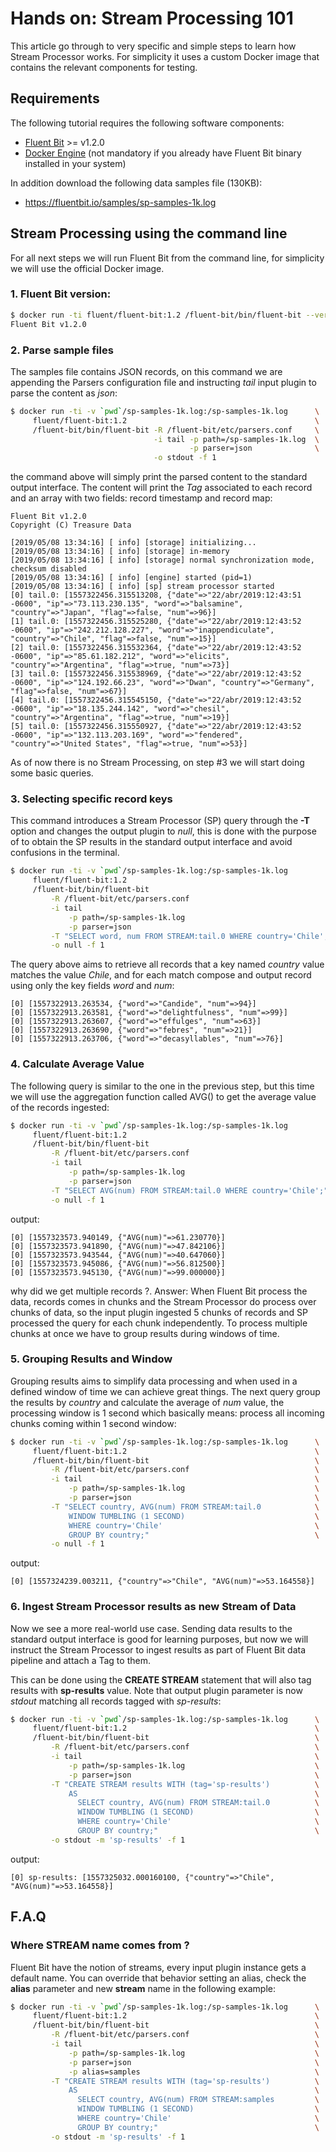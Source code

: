 # Hands on: Stream Processing 101

This article go through to very specific and simple steps to learn how Stream Processor works. For simplicity it uses a custom Docker image that contains the relevant components for testing.

## Requirements

The following tutorial requires the following software components:

- [Fluent Bit](https://fluentbit.io) >= v1.2.0
- [Docker Engine](https://www.docker.com/products/docker-engine) (not mandatory if you already have Fluent Bit binary installed in your system)

In addition download the following data samples file (130KB):

- https://fluentbit.io/samples/sp-samples-1k.log

## Stream Processing using the command line

For all next steps we will run Fluent Bit from the command line, for simplicity we will use the official Docker image.

### 1. Fluent Bit version:

```bash
$ docker run -ti fluent/fluent-bit:1.2 /fluent-bit/bin/fluent-bit --version
Fluent Bit v1.2.0
```

### 2. Parse sample files

The samples file contains JSON records, on this command we are appending the Parsers configuration file and instructing _tail_ input plugin to parse the content as _json_:

```bash
$ docker run -ti -v `pwd`/sp-samples-1k.log:/sp-samples-1k.log      \
     fluent/fluent-bit:1.2                                          \
     /fluent-bit/bin/fluent-bit -R /fluent-bit/etc/parsers.conf     \
                                -i tail -p path=/sp-samples-1k.log  \
                                        -p parser=json              \
                                -o stdout -f 1
```

the command above will simply print the parsed content to the standard output interface. The content will print the _Tag_ associated to each record and an array with two fields: record timestamp and record map:

```
Fluent Bit v1.2.0
Copyright (C) Treasure Data

[2019/05/08 13:34:16] [ info] [storage] initializing...
[2019/05/08 13:34:16] [ info] [storage] in-memory
[2019/05/08 13:34:16] [ info] [storage] normal synchronization mode, checksum disabled
[2019/05/08 13:34:16] [ info] [engine] started (pid=1)
[2019/05/08 13:34:16] [ info] [sp] stream processor started
[0] tail.0: [1557322456.315513208, {"date"=>"22/abr/2019:12:43:51 -0600", "ip"=>"73.113.230.135", "word"=>"balsamine", "country"=>"Japan", "flag"=>false, "num"=>96}]
[1] tail.0: [1557322456.315525280, {"date"=>"22/abr/2019:12:43:52 -0600", "ip"=>"242.212.128.227", "word"=>"inappendiculate", "country"=>"Chile", "flag"=>false, "num"=>15}]
[2] tail.0: [1557322456.315532364, {"date"=>"22/abr/2019:12:43:52 -0600", "ip"=>"85.61.182.212", "word"=>"elicits", "country"=>"Argentina", "flag"=>true, "num"=>73}]
[3] tail.0: [1557322456.315538969, {"date"=>"22/abr/2019:12:43:52 -0600", "ip"=>"124.192.66.23", "word"=>"Dwan", "country"=>"Germany", "flag"=>false, "num"=>67}]
[4] tail.0: [1557322456.315545150, {"date"=>"22/abr/2019:12:43:52 -0600", "ip"=>"18.135.244.142", "word"=>"chesil", "country"=>"Argentina", "flag"=>true, "num"=>19}]
[5] tail.0: [1557322456.315550927, {"date"=>"22/abr/2019:12:43:52 -0600", "ip"=>"132.113.203.169", "word"=>"fendered", "country"=>"United States", "flag"=>true, "num"=>53}]
```

As of now there is no Stream Processing, on step #3 we will start doing some basic queries.

### 3. Selecting specific record keys

This command introduces a Stream Processor (SP) query through the __-T__ option and changes the output plugin to _null_, this is done with the purpose of to obtain the SP results in the standard output interface and avoid confusions in the terminal.

```bash
$ docker run -ti -v `pwd`/sp-samples-1k.log:/sp-samples-1k.log           \
     fluent/fluent-bit:1.2                                               \
     /fluent-bit/bin/fluent-bit                                          \
         -R /fluent-bit/etc/parsers.conf                                 \
         -i tail                                                         \
             -p path=/sp-samples-1k.log                                  \
             -p parser=json                                              \
         -T "SELECT word, num FROM STREAM:tail.0 WHERE country='Chile';" \
         -o null -f 1
```

The query above aims to retrieve all records that a key named _country_ value matches the value _Chile_, and for each match compose and output record using only the key fields _word_ and _num_:

```
[0] [1557322913.263534, {"word"=>"Candide", "num"=>94}]
[0] [1557322913.263581, {"word"=>"delightfulness", "num"=>99}]
[0] [1557322913.263607, {"word"=>"effulges", "num"=>63}]
[0] [1557322913.263690, {"word"=>"febres", "num"=>21}]
[0] [1557322913.263706, {"word"=>"decasyllables", "num"=>76}]
```

### 4. Calculate Average Value

The following query is similar to the one in the previous step, but this time we will use the aggregation function called AVG() to get the average value of the records ingested:

```bash
$ docker run -ti -v `pwd`/sp-samples-1k.log:/sp-samples-1k.log           \
     fluent/fluent-bit:1.2                                               \
     /fluent-bit/bin/fluent-bit                                          \
         -R /fluent-bit/etc/parsers.conf                                 \
         -i tail                                                         \
             -p path=/sp-samples-1k.log                                  \
             -p parser=json                                              \
         -T "SELECT AVG(num) FROM STREAM:tail.0 WHERE country='Chile';"  \
         -o null -f 1
```

output:

```
[0] [1557323573.940149, {"AVG(num)"=>61.230770}]
[0] [1557323573.941890, {"AVG(num)"=>47.842106}]
[0] [1557323573.943544, {"AVG(num)"=>40.647060}]
[0] [1557323573.945086, {"AVG(num)"=>56.812500}]
[0] [1557323573.945130, {"AVG(num)"=>99.000000}]
```

why did we get multiple records ?. Answer: When Fluent Bit process the data, records comes in chunks and the Stream Processor do process over chunks of data, so the input plugin ingested 5 chunks of records and SP processed the query for each chunk independently. To process multiple chunks at once we have to group results during windows of time.

### 5. Grouping Results and Window

Grouping results aims to simplify data processing and when used in a defined window of time we can achieve great things. The next query group the results by _country_ and calculate the average of _num_ value, the processing window is 1 second which basically means: process all incoming chunks coming within 1 second window:

```bash
$ docker run -ti -v `pwd`/sp-samples-1k.log:/sp-samples-1k.log      \
     fluent/fluent-bit:1.2                                          \
     /fluent-bit/bin/fluent-bit                                     \
         -R /fluent-bit/etc/parsers.conf                            \
         -i tail                                                    \
             -p path=/sp-samples-1k.log                             \
             -p parser=json                                         \
         -T "SELECT country, AVG(num) FROM STREAM:tail.0            \
             WINDOW TUMBLING (1 SECOND)                             \
             WHERE country='Chile'                                  \
             GROUP BY country;"                                     \
         -o null -f 1
```

output:

```
[0] [1557324239.003211, {"country"=>"Chile", "AVG(num)"=>53.164558}]
```

### 6. Ingest Stream Processor results as new Stream of Data

Now we see a more real-world use case. Sending data results to the standard output interface is good for learning purposes, but now we will instruct the Stream Processor to ingest results as part of Fluent Bit data pipeline and attach a Tag to them.

This can be done using the __CREATE STREAM__ statement that will also tag results with __sp-results__ value. Note that output plugin parameter is now _stdout_ matching all records tagged with _sp-results_:

```bash
$ docker run -ti -v `pwd`/sp-samples-1k.log:/sp-samples-1k.log      \
     fluent/fluent-bit:1.2                                          \
     /fluent-bit/bin/fluent-bit                                     \
         -R /fluent-bit/etc/parsers.conf                            \
         -i tail                                                    \
             -p path=/sp-samples-1k.log                             \
             -p parser=json                                         \
         -T "CREATE STREAM results WITH (tag='sp-results')          \
             AS                                                     \
               SELECT country, AVG(num) FROM STREAM:tail.0          \
               WINDOW TUMBLING (1 SECOND)                           \
               WHERE country='Chile'                                \
               GROUP BY country;"                                   \
         -o stdout -m 'sp-results' -f 1
```

output:

```
[0] sp-results: [1557325032.000160100, {"country"=>"Chile", "AVG(num)"=>53.164558}]
```

## F.A.Q

### Where STREAM name comes from ?

Fluent Bit have the notion of streams, every input plugin instance gets a default name. You can override that behavior setting an alias, check the __alias__ parameter and new __stream__ name in the following example:

```bash
$ docker run -ti -v `pwd`/sp-samples-1k.log:/sp-samples-1k.log      \
     fluent/fluent-bit:1.2                                          \
     /fluent-bit/bin/fluent-bit                                     \
         -R /fluent-bit/etc/parsers.conf                            \
         -i tail                                                    \
             -p path=/sp-samples-1k.log                             \
             -p parser=json                                         \
             -p alias=samples                                       \
         -T "CREATE STREAM results WITH (tag='sp-results')          \
             AS                                                     \
               SELECT country, AVG(num) FROM STREAM:samples         \
               WINDOW TUMBLING (1 SECOND)                           \
               WHERE country='Chile'                                \
               GROUP BY country;"                                   \
         -o stdout -m 'sp-results' -f 1
```
